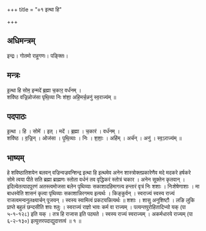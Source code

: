 +++
title = "०१ इत्था हि"

+++
## अधिमन्त्रम्
इन्द्रः। गोतमो राहूगणः। पङ्क्तिः।

## मन्त्रः
इ॒त्था हि सोम॒ इन्मदे॑ ब्र॒ह्मा च॒कार॒ वर्ध॑नम् ।  
शवि॑ष्ठ वज्रि॒न्नोज॑सा पृथि॒व्या निः श॑शा॒ अहि॒मर्च॒न्ननु॑ स्व॒राज्य॑म् ॥

## पदपाठः
इ॒त्था । हि । सोमे॑ । इत् । मदे॑ । ब्र॒ह्मा । च॒कार॑ । वर्ध॑नम् ।  
शवि॑ष्ठ । व॒ज्रि॒न् । ओज॑सा । पृ॒थि॒व्याः । निः । श॒शाः॒ । अहि॑म् । अर्च॑न् । अनु॑ । स्व॒ऽराज्य॑म् ॥

## भाष्यम्
हे शविष्ठातिशयेन बलवन् वज्रिन्वज्रवन्शिन्द्र इत्था हि इत्थमेव अनेन शास्त्रोक्तप्रकारेणैव मदे मदकरे हर्षकरे सोमे त्वया पीते सति ब्रह्मा ब्राह्मणः स्तोता वर्धनं तव वृद्धिकरं स्तोत्रं चकार । अनेन सूक्तेन कृतवान् । इदित्येतत्पादपूरणं अतस्त्वमोजसा बलेन पृथिव्याः सकाशादहिमागत्य हन्तारं वृत्रं निः शशाः । निःशेषेणाशाः । मा बाधस्वेति शासनं कृत्वा पृथिव्याः सकाशान्निरगमय इत्यर्थः । किङ्कुर्वन् । स्वराज्यं स्वस्य राज्यं राजत्वमन्वनुलक्ष्यार्चन् पूजयन् । स्वस्य स्वामित्वं प्रकटयन्नित्यर्थः ॥ शशाः । शासु अनुशिष्टौ । लङि लुकि प्राप्ते बहुलं छन्दसीति शपः श्लुः । स्वराज्यं राज्ञो भावः कर्म वा राज्यम् । पत्यन्तपुरोहितादिभ्यो यक् (पा ५-१-१२८) इति यक् । तत्र हि राजास इति पठ्यते । स्वस्य राज्यं स्वराज्यम् । अकर्मधारये राज्यम् (पा ६-२-१३०) इत्युत्तरपदाद्युदात्तत्वं ॥ १ ॥